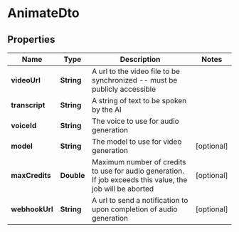 

# AnimateDto


## Properties

| Name | Type | Description | Notes |
|------------ | ------------- | ------------- | -------------|
|**videoUrl** | **String** | A url to the video file to be synchronized -- must be publicly accessible |  |
|**transcript** | **String** | A string of text to be spoken by the AI |  |
|**voiceId** | **String** | The voice to use for audio generation |  |
|**model** | **String** | The model to use for video generation |  [optional] |
|**maxCredits** | **Double** | Maximum number of credits to use for audio generation. If job exceeds this value, the job will be aborted |  [optional] |
|**webhookUrl** | **String** | A url to send a notification to upon completion of audio generation |  [optional] |



